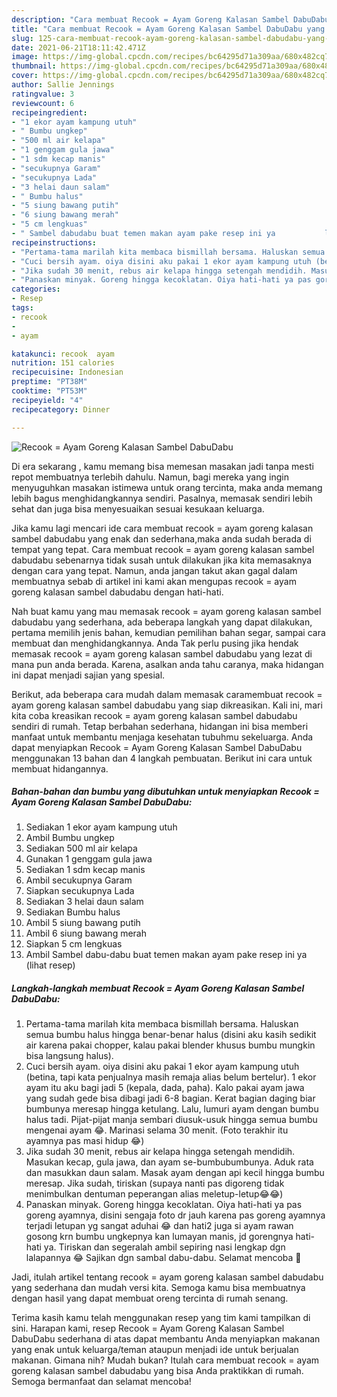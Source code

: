 ```yaml
---
description: "Cara membuat Recook = Ayam Goreng Kalasan Sambel DabuDabu yang nikmat Untuk Jualan"
title: "Cara membuat Recook = Ayam Goreng Kalasan Sambel DabuDabu yang nikmat Untuk Jualan"
slug: 125-cara-membuat-recook-ayam-goreng-kalasan-sambel-dabudabu-yang-nikmat-untuk-jualan
date: 2021-06-21T18:11:42.471Z
image: https://img-global.cpcdn.com/recipes/bc64295d71a309aa/680x482cq70/recook-ayam-goreng-kalasan-sambel-dabudabu-foto-resep-utama.jpg
thumbnail: https://img-global.cpcdn.com/recipes/bc64295d71a309aa/680x482cq70/recook-ayam-goreng-kalasan-sambel-dabudabu-foto-resep-utama.jpg
cover: https://img-global.cpcdn.com/recipes/bc64295d71a309aa/680x482cq70/recook-ayam-goreng-kalasan-sambel-dabudabu-foto-resep-utama.jpg
author: Sallie Jennings
ratingvalue: 3
reviewcount: 6
recipeingredient:
- "1 ekor ayam kampung utuh"
- " Bumbu ungkep"
- "500 ml air kelapa"
- "1 genggam gula jawa"
- "1 sdm kecap manis"
- "secukupnya Garam"
- "secukupnya Lada"
- "3 helai daun salam"
- " Bumbu halus"
- "5 siung bawang putih"
- "6 siung bawang merah"
- "5 cm lengkuas"
- " Sambel dabudabu buat temen makan ayam pake resep ini ya           lihat resep"
recipeinstructions:
- "Pertama-tama marilah kita membaca bismillah bersama. Haluskan semua bumbu halus hingga benar-benar halus (disini aku kasih sedikit air karena pakai chopper, kalau pakai blender khusus bumbu mungkin bisa langsung halus)."
- "Cuci bersih ayam. oiya disini aku pakai 1 ekor ayam kampung utuh (betina, tapi kata penjualnya masih remaja alias belum bertelur). 1 ekor ayam itu aku bagi jadi 5 (kepala, dada, paha). Kalo pakai ayam jawa yang sudah gede bisa dibagi jadi 6-8 bagian. Kerat bagian daging biar bumbunya meresap hingga ketulang. Lalu, lumuri ayam dengan bumbu halus tadi. Pijat-pijat manja sembari diusuk-usuk hingga semua bumbu mengenai ayam 😂. Marinasi selama 30 menit. (Foto terakhir itu ayamnya pas masi hidup 😂)"
- "Jika sudah 30 menit, rebus air kelapa hingga setengah mendidih. Masukan kecap, gula jawa, dan ayam se-bumbubumbunya. Aduk rata dan masukkan daun salam. Masak ayam dengan api kecil hingga bumbu meresap. Jika sudah, tiriskan (supaya nanti pas digoreng tidak menimbulkan dentuman peperangan alias meletup-letup😂😂)"
- "Panaskan minyak. Goreng hingga kecoklatan. Oiya hati-hati ya pas goreng ayamnya, disini sengaja foto dr jauh karena pas goreng ayamnya terjadi letupan yg sangat aduhai 😂 dan hati2 juga si ayam rawan gosong krn bumbu ungkepnya kan lumayan manis, jd gorengnya hati-hati ya. Tiriskan dan segeralah ambil sepiring nasi lengkap dgn lalapannya 😂 Sajikan dgn sambal dabu-dabu. Selamat mencoba 🥳"
categories:
- Resep
tags:
- recook
- 
- ayam

katakunci: recook  ayam 
nutrition: 151 calories
recipecuisine: Indonesian
preptime: "PT38M"
cooktime: "PT53M"
recipeyield: "4"
recipecategory: Dinner

---
```



![Recook = Ayam Goreng Kalasan Sambel DabuDabu](https://img-global.cpcdn.com/recipes/bc64295d71a309aa/680x482cq70/recook-ayam-goreng-kalasan-sambel-dabudabu-foto-resep-utama.jpg)

Di era  sekarang , kamu memang bisa memesan masakan jadi tanpa mesti repot membuatnya terlebih dahulu. Namun, bagi mereka yang ingin menyuguhkan masakan istimewa untuk orang tercinta, maka anda memang lebih bagus menghidangkannya sendiri. Pasalnya, memasak sendiri lebih sehat dan juga bisa menyesuaikan sesuai kesukaan keluarga.

Jika kamu lagi mencari ide cara membuat recook = ayam goreng kalasan sambel dabudabu yang enak dan sederhana,maka anda sudah berada di tempat yang tepat. Cara membuat recook = ayam goreng kalasan sambel dabudabu  sebenarnya tidak susah untuk dilakukan jika kita memasaknya dengan cara yang tepat. Namun, anda jangan takut akan gagal dalam membuatnya 
sebab di artikel ini kami akan mengupas recook = ayam goreng kalasan sambel dabudabu dengan hati-hati.  



Nah buat kamu yang mau memasak recook = ayam goreng kalasan sambel dabudabu yang sederhana, ada beberapa langkah yang dapat dilakukan, pertama memilih jenis bahan, kemudian pemilihan bahan segar, sampai cara membuat dan menghidangkannya. Anda Tak perlu pusing jika hendak memasak recook = ayam goreng kalasan sambel dabudabu yang lezat di mana pun anda berada. Karena, asalkan anda  tahu caranya, maka hidangan ini dapat menjadi sajian yang spesial.

Berikut, ada beberapa cara mudah dalam memasak caramembuat recook = ayam goreng kalasan sambel dabudabu yang siap dikreasikan. Kali ini, mari kita coba kreasikan recook = ayam goreng kalasan sambel dabudabu sendiri di rumah. Tetap berbahan sederhana, hidangan ini bisa memberi manfaat untuk membantu menjaga kesehatan tubuhmu sekeluarga. Anda dapat menyiapkan Recook = Ayam Goreng Kalasan Sambel DabuDabu menggunakan 13 bahan dan 4 langkah pembuatan. Berikut ini cara untuk membuat hidangannya.

<!--inarticleads1-->

##### Bahan-bahan dan bumbu yang dibutuhkan untuk menyiapkan Recook = Ayam Goreng Kalasan Sambel DabuDabu:

1. Sediakan 1 ekor ayam kampung utuh
1. Ambil  Bumbu ungkep
1. Sediakan 500 ml air kelapa
1. Gunakan 1 genggam gula jawa
1. Sediakan 1 sdm kecap manis
1. Ambil secukupnya Garam
1. Siapkan secukupnya Lada
1. Sediakan 3 helai daun salam
1. Sediakan  Bumbu halus
1. Ambil 5 siung bawang putih
1. Ambil 6 siung bawang merah
1. Siapkan 5 cm lengkuas
1. Ambil  Sambel dabu-dabu buat temen makan ayam pake resep ini ya           (lihat resep)




<!--inarticleads2-->

##### Langkah-langkah membuat Recook = Ayam Goreng Kalasan Sambel DabuDabu:

1. Pertama-tama marilah kita membaca bismillah bersama. Haluskan semua bumbu halus hingga benar-benar halus (disini aku kasih sedikit air karena pakai chopper, kalau pakai blender khusus bumbu mungkin bisa langsung halus).
1. Cuci bersih ayam. oiya disini aku pakai 1 ekor ayam kampung utuh (betina, tapi kata penjualnya masih remaja alias belum bertelur). 1 ekor ayam itu aku bagi jadi 5 (kepala, dada, paha). Kalo pakai ayam jawa yang sudah gede bisa dibagi jadi 6-8 bagian. Kerat bagian daging biar bumbunya meresap hingga ketulang. Lalu, lumuri ayam dengan bumbu halus tadi. Pijat-pijat manja sembari diusuk-usuk hingga semua bumbu mengenai ayam 😂. Marinasi selama 30 menit. (Foto terakhir itu ayamnya pas masi hidup 😂)
1. Jika sudah 30 menit, rebus air kelapa hingga setengah mendidih. Masukan kecap, gula jawa, dan ayam se-bumbubumbunya. Aduk rata dan masukkan daun salam. Masak ayam dengan api kecil hingga bumbu meresap. Jika sudah, tiriskan (supaya nanti pas digoreng tidak menimbulkan dentuman peperangan alias meletup-letup😂😂)
1. Panaskan minyak. Goreng hingga kecoklatan. Oiya hati-hati ya pas goreng ayamnya, disini sengaja foto dr jauh karena pas goreng ayamnya terjadi letupan yg sangat aduhai 😂 dan hati2 juga si ayam rawan gosong krn bumbu ungkepnya kan lumayan manis, jd gorengnya hati-hati ya. Tiriskan dan segeralah ambil sepiring nasi lengkap dgn lalapannya 😂 Sajikan dgn sambal dabu-dabu. Selamat mencoba 🥳




Jadi, itulah artikel tentang  recook = ayam goreng kalasan sambel dabudabu  yang sederhana dan mudah versi kita. Semoga kamu bisa membuatnya dengan hasil yang dapat membuat oreng tercinta di rumah senang. 

Terima kasih kamu telah menggunakan resep yang tim kami tampilkan di sini. Harapan kami, resep  Recook = Ayam Goreng Kalasan Sambel DabuDabu sederhana di atas dapat membantu Anda menyiapkan makanan yang enak untuk keluarga/teman ataupun menjadi ide untuk berjualan makanan. Gimana nih? Mudah bukan? Itulah cara membuat recook = ayam goreng kalasan sambel dabudabu yang bisa Anda praktikkan di rumah. Semoga bermanfaat dan selamat mencoba!


